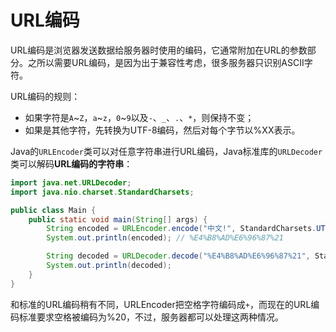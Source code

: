 # URL编码
URL编码是浏览器发送数据给服务器时使用的编码，它通常附加在URL的参数部分。之所以需要URL编码，是因为出于兼容性考虑，很多服务器只识别ASCII字符。

URL编码的规则：
* 如果字符是`A`~`Z`，`a`~`z`，`0`~`9`以及`-`、`_`、`.`、`*`，则保持不变；
* 如果是其他字符，先转换为UTF-8编码，然后对每个字节以%XX表示。

Java的`URLEncoder`类可以对任意字符串进行URL编码，Java标准库的`URLDecoder`类可以解码**URL编码的字符串**：
```Java
import java.net.URLDecoder;
import java.nio.charset.StandardCharsets;

public class Main {
    public static void main(String[] args) {
        String encoded = URLEncoder.encode("中文!", StandardCharsets.UTF_8);
        System.out.println(encoded); // %E4%B8%AD%E6%96%87%21

        String decoded = URLDecoder.decode("%E4%B8%AD%E6%96%87%21", StandardCharsets.UTF_8);
        System.out.println(decoded);
    }
}
```
和标准的URL编码稍有不同，URLEncoder把空格字符编码成`+`，而现在的URL编码标准要求空格被编码为%20，不过，服务器都可以处理这两种情况。
